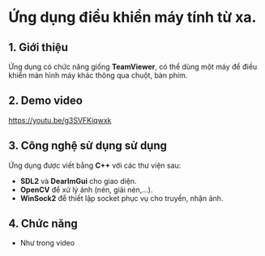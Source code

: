 # Ứng dụng điều khiển máy tính từ xa.
## 1. Giới thiệu
Ứng dụng có chức năng giống **TeamViewer**, có thể dùng một máy để điều khiển màn hình máy khác thông qua chuột, bàn phím.
## 2. Demo video
https://youtu.be/g3SVFKiqwxk
## 3. Công nghệ sử dụng sử dụng
Ứng dụng được viết bằng **C++** với các thư viện sau:
- **SDL2** và **DearImGui** cho giao diện.
- **OpenCV** để xử lý ảnh (nén, giải nén,...).
- **WinSock2** để thiết lập socket phục vụ cho truyền, nhận ảnh.
## 4. Chức năng
- Như trong video
